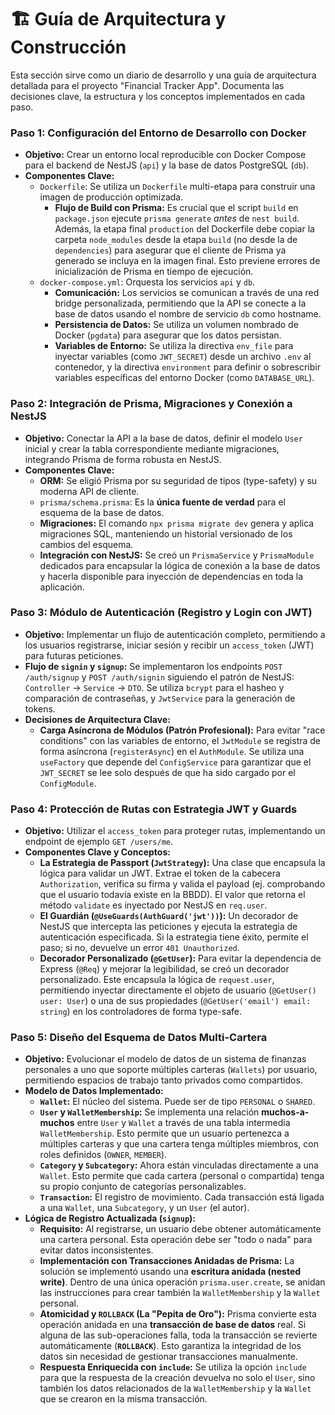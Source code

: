# 🏗️ Guía de Arquitectura y Construcción

Esta sección sirve como un diario de desarrollo y una guía de arquitectura detallada para el proyecto "Financial Tracker App". Documenta las decisiones clave, la estructura y los conceptos implementados en cada paso.

### **Paso 1: Configuración del Entorno de Desarrollo con Docker**

- **Objetivo:** Crear un entorno local reproducible con Docker Compose para el backend de NestJS (`api`) y la base de datos PostgreSQL (`db`).
- **Componentes Clave:**
  - `Dockerfile`: Se utiliza un `Dockerfile` multi-etapa para construir una imagen de producción optimizada.
    - **Flujo de Build con Prisma:** Es crucial que el script `build` en `package.json` ejecute `prisma generate` _antes_ de `nest build`. Además, la etapa final `production` del Dockerfile debe copiar la carpeta `node_modules` desde la etapa `build` (no desde la de `dependencies`) para asegurar que el cliente de Prisma ya generado se incluya en la imagen final. Esto previene errores de inicialización de Prisma en tiempo de ejecución.
  - `docker-compose.yml`: Orquesta los servicios `api` y `db`.
    - **Comunicación:** Los servicios se comunican a través de una red bridge personalizada, permitiendo que la API se conecte a la base de datos usando el nombre de servicio `db` como hostname.
    - **Persistencia de Datos:** Se utiliza un volumen nombrado de Docker (`pgdata`) para asegurar que los datos persistan.
    - **Variables de Entorno:** Se utiliza la directiva `env_file` para inyectar variables (como `JWT_SECRET`) desde un archivo `.env` al contenedor, y la directiva `environment` para definir o sobrescribir variables específicas del entorno Docker (como `DATABASE_URL`).

### **Paso 2: Integración de Prisma, Migraciones y Conexión a NestJS**

- **Objetivo:** Conectar la API a la base de datos, definir el modelo `User` inicial y crear la tabla correspondiente mediante migraciones, integrando Prisma de forma robusta en NestJS.
- **Componentes Clave:**
  - **ORM:** Se eligió Prisma por su seguridad de tipos (type-safety) y su moderna API de cliente.
  - `prisma/schema.prisma`: Es la **única fuente de verdad** para el esquema de la base de datos.
  - **Migraciones:** El comando `npx prisma migrate dev` genera y aplica migraciones SQL, manteniendo un historial versionado de los cambios del esquema.
  - **Integración con NestJS:** Se creó un `PrismaService` y `PrismaModule` dedicados para encapsular la lógica de conexión a la base de datos y hacerla disponible para inyección de dependencias en toda la aplicación.

### **Paso 3: Módulo de Autenticación (Registro y Login con JWT)**

- **Objetivo:** Implementar un flujo de autenticación completo, permitiendo a los usuarios registrarse, iniciar sesión y recibir un `access_token` (JWT) para futuras peticiones.
- **Flujo de `signin` y `signup`:** Se implementaron los endpoints `POST /auth/signup` y `POST /auth/signin` siguiendo el patrón de NestJS: `Controller` -> `Service` -> `DTO`. Se utiliza `bcrypt` para el hasheo y comparación de contraseñas, y `JwtService` para la generación de tokens.
- **Decisiones de Arquitectura Clave:**
  - **Carga Asíncrona de Módulos (Patrón Profesional):** Para evitar "race conditions" con las variables de entorno, el `JwtModule` se registra de forma asíncrona (`registerAsync`) en el `AuthModule`. Se utiliza una `useFactory` que depende del `ConfigService` para garantizar que el `JWT_SECRET` se lee solo después de que ha sido cargado por el `ConfigModule`.

### **Paso 4: Protección de Rutas con Estrategia JWT y Guards**

- **Objetivo:** Utilizar el `access_token` para proteger rutas, implementando un endpoint de ejemplo `GET /users/me`.
- **Componentes Clave y Conceptos:**
  - **La Estrategia de Passport (`JwtStrategy`):** Una clase que encapsula la lógica para validar un JWT. Extrae el token de la cabecera `Authorization`, verifica su firma y valida el payload (ej. comprobando que el usuario todavía existe en la BBDD). El valor que retorna el método `validate` es inyectado por NestJS en `req.user`.
  - **El Guardián (`@UseGuards(AuthGuard('jwt'))`):** Un decorador de NestJS que intercepta las peticiones y ejecuta la estrategia de autenticación especificada. Si la estrategia tiene éxito, permite el paso; si no, devuelve un error `401 Unauthorized`.
  - **Decorador Personalizado (`@GetUser`):** Para evitar la dependencia de Express (`@Req`) y mejorar la legibilidad, se creó un decorador personalizado. Este encapsula la lógica de `request.user`, permitiendo inyectar directamente el objeto de usuario (`@GetUser() user: User`) o una de sus propiedades (`@GetUser('email') email: string`) en los controladores de forma type-safe.

### **Paso 5: Diseño del Esquema de Datos Multi-Cartera**

- **Objetivo:** Evolucionar el modelo de datos de un sistema de finanzas personales a uno que soporte múltiples carteras (`Wallets`) por usuario, permitiendo espacios de trabajo tanto privados como compartidos.
- **Modelo de Datos Implementado:**
  - **`Wallet`:** El núcleo del sistema. Puede ser de tipo `PERSONAL` o `SHARED`.
  - **`User` y `WalletMembership`:** Se implementa una relación **muchos-a-muchos** entre `User` y `Wallet` a través de una tabla intermedia `WalletMembership`. Esto permite que un usuario pertenezca a múltiples carteras y que una cartera tenga múltiples miembros, con roles definidos (`OWNER`, `MEMBER`).
  - **`Category` y `Subcategory`:** Ahora están vinculadas directamente a una `Wallet`. Esto permite que cada cartera (personal o compartida) tenga su propio conjunto de categorías personalizables.
  - **`Transaction`:** El registro de movimiento. Cada transacción está ligada a una `Wallet`, una `Subcategory`, y un `User` (el autor).
- **Lógica de Registro Actualizada (`signup`):**
  - **Requisito:** Al registrarse, un usuario debe obtener automáticamente una cartera personal. Esta operación debe ser "todo o nada" para evitar datos inconsistentes.
  - **Implementación con Transacciones Anidadas de Prisma:** La solución se implementó usando una **escritura anidada (nested write)**. Dentro de una única operación `prisma.user.create`, se anidan las instrucciones para crear también la `WalletMembership` y la `Wallet` personal.
  - **Atomicidad y `ROLLBACK` (La "Pepita de Oro"):** Prisma convierte esta operación anidada en una **transacción de base de datos** real. Si alguna de las sub-operaciones falla, toda la transacción se revierte automáticamente (**`ROLLBACK`**). Esto garantiza la integridad de los datos sin necesidad de gestionar transacciones manualmente.
  - **Respuesta Enriquecida con `include`:** Se utiliza la opción `include` para que la respuesta de la creación devuelva no solo el `User`, sino también los datos relacionados de la `WalletMembership` y la `Wallet` que se crearon en la misma transacción.
